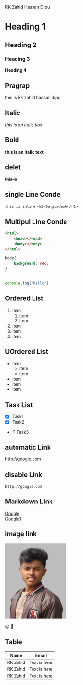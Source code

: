 <!-- Markdown tutorial -->

RK Zahid Hassan Dipu


# Heading 1

## Heading 2

### Heading 3

#### Heading 4

## Pragrap

<p>this is Rk zahid hassan dipu </p>

## Italic
_this is an italic text_  

## Bold

__this is an italic text__


## delet 

~~this is~~

## single Line Conde

`this is inline`
`<h1>Bangladesh</h1>`

## Multipul Line Conde

```html
<html>
    <head></head>
    <body></body>
</html>

```

```css
body{
    background: red;
}

```
```javascript

console.log('hello')

```

## Ordered List
1. item  
    1. item  
    2. item
2. item
3. item
4. item

## UOrdered List
- item  
    - item  
    - item
- item
- item
- item

## Task List
- [x] Task1
- [x] Task2
- [] Task3

## automatic Link
http://google.com

## disable Link
`http://google.com`

## Markdown Link
[Google](http://google.com)  
[Google1][googlelink]  


<!-- all link is here -->
[googlelink]: http://google.com

## image link
<!-- ![profile](./img/me.jpg) -->
<img src="./img/me.jpg" width="200px" title="profile image">

😍 🥰

## Table 
| Name | Email |
| --- | --- |
|RK Zahid | Text is here |
|RK Zahid | Text is here |
|RK Zahid | Text is here |
